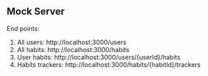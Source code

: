 ## Mock Server
End points:
1. All users: http://localhost:3000/users
2. All habits: http://localhost:3000/habits
3. User habits: http://localhost:3000/users/{userId}/habits
4. Habits trackers: http://localhost:3000/habits/{habitId}/trackers